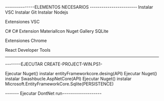 ---------------ELEMENTOS NECESARIOS ------------------------
Instalar VSC
Instalar Git
Instalar Nodejs

Extensiones VSC

C#
C# Extension
MaterialIcon
Nuget Gallery
SQLite

Extensiones Chrome

React Developer Tools

-------------------------------------------
--------EJECUTAR CREATE-PROJECT-WIN.PS1-

Ejecutar Nuget() instalar entityFrameworkcore.desing(API)
Ejecutar Nuget() instalar Swashbucle.AspNetCore(API)
Ejecutar Nuget() instalar Microsoft.EntityFrameworkCore.Sqlite(PERSISTENCE)

------- Ejecutar DontNet run--------------------
